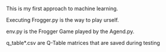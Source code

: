 This is my first approach to machine learning.

Executing Frogger.py is the way to play urself.

env.py is the Frogger Game played by the Agend.py.

q_table*.csv are Q-Table matrices that are saved during testing